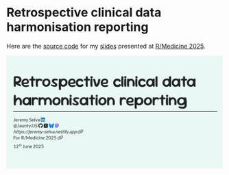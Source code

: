 # Retrospective clinical data harmonisation reporting


Here are the
<a href="https://github.com/JauntyJJS/RMedicine2025_harmonisation"
target="_blank">source code</a> for my
<a href="https://jauntyjjs.github.io/RMedicine2025_harmonisation/"
target="_blank">slides</a> presented at
<a href="https://rconsortium.github.io/RMedicine_website/"
target="_blank">R/Medicine 2025</a>.

<img src="share-card.png"
data-fig-alt="Title slide of Retrospective clinical data harmonisation reporting presented at R/Medicine 2025."
data-fig-align="center" />
